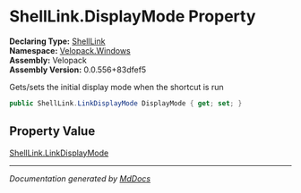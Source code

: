 ﻿<!--  
  <auto-generated>   
    The contents of this file were generated by a tool.  
    Changes to this file may be list if the file is regenerated  
  </auto-generated>   
-->

# ShellLink.DisplayMode Property

**Declaring Type:** [ShellLink](../index.md)  
**Namespace:** [Velopack.Windows](../../index.md)  
**Assembly:** Velopack  
**Assembly Version:** 0.0.556+83dfef5

Gets\/sets the initial display mode when the shortcut is run

```csharp
public ShellLink.LinkDisplayMode DisplayMode { get; set; }
```

## Property Value

[ShellLink.LinkDisplayMode](../LinkDisplayMode/index.md)

___

*Documentation generated by [MdDocs](https://github.com/ap0llo/mddocs)*

